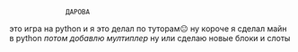                   ДАРОВА 
это игра на python и я это делал по туторам😐
     ну короче я сделал майн в python
         *потом добавлю мултиплер*
      ну или сделаю новые блоки и слоты
